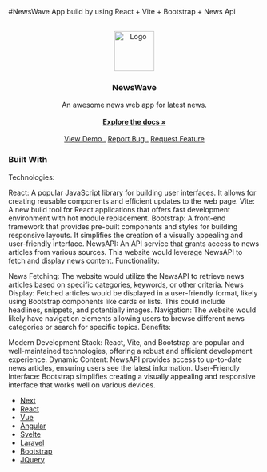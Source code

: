 #NewsWave App build by using React + Vite + Bootstrap + News Api 

           
<br/>
<div align="center">
<a href="https://github.com/ShaanCoding/ReadME-Generator">
<img src="" alt="Logo" width="80" height="80">
</a>
<h3 align="center">NewsWave</h3>
<p align="center">
An awesome news web app for latest news.
<br/>
<br/>
<a href=""><strong>Explore the docs »</strong></a>
<br/>
<br/>
<a href="">View Demo .</a>  
<a href="">Report Bug .</a>
<a href="">Request Feature</a>
</p>
</div>

 ### Built With

Technologies:

React: A popular JavaScript library for building user interfaces. It allows for creating reusable components and efficient updates to the web page.
Vite: A new build tool for React applications that offers fast development environment with hot module replacement.
Bootstrap: A front-end framework that provides pre-built components and styles for building responsive layouts. It simplifies the creation of a visually appealing and user-friendly interface.
NewsAPI: An API service that grants access to news articles from various sources. This website would leverage NewsAPI to fetch and display news content.
Functionality:

News Fetching: The website would utilize the NewsAPI to retrieve news articles based on specific categories, keywords, or other criteria.
News Display: Fetched articles would be displayed in a user-friendly format, likely using Bootstrap components like cards or lists. This could include headlines, snippets, and potentially images.
Navigation: The website would likely have navigation elements allowing users to browse different news categories or search for specific topics.
Benefits:

Modern Development Stack: React, Vite, and Bootstrap are popular and well-maintained technologies, offering a robust and efficient development experience.
Dynamic Content: NewsAPI provides access to up-to-date news articles, ensuring users see the latest information.
User-Friendly Interface: Bootstrap simplifies creating a visually appealing and responsive interface that works well on various devices.

- [Next](https://nextjs.org)
- [React](https://reactjs.org)
- [Vue](https://vuejs.org)
- [Angular](https://angular.io)
- [Svelte](https://svelte.dev)
- [Laravel](https://laravel.com)
- [Bootstrap](https://getbootstrap.com)
- [JQuery](https://jquery.com)
